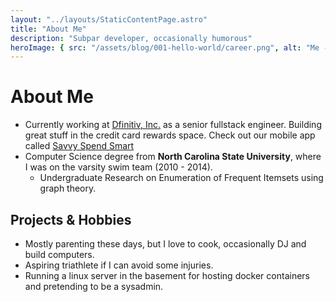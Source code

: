 ```yaml
---
layout: "../layouts/StaticContentPage.astro"
title: "About Me"
description: "Subpar developer, occasionally humorous"
heroImage: { src: "/assets/blog/001-hello-world/career.png", alt: "Me - subpar dev, occasionally humorous", width: 1200 }
---
```


# About Me

- Currently working at <a href="https://dfinitiv.io/">Dfinitiv, Inc.</a> as a senior fullstack engineer. Building great stuff in the credit card rewards space. Check out our mobile app called <a href="https://apps.apple.com/us/app/savvy-spend-smart/id6457414408">Savvy Spend Smart</a>
- Computer Science degree from <strong>North Carolina State University</strong>, where I was on the varsity swim team (2010 - 2014).
  - Undergraduate Research on Enumeration of Frequent Itemsets using graph theory.

## Projects & Hobbies

- Mostly parenting these days, but I love to cook, occasionally DJ and build computers.
- Aspiring triathlete if I can avoid some injuries.
- Running a linux server in the basement for hosting docker containers and pretending to be a sysadmin.
